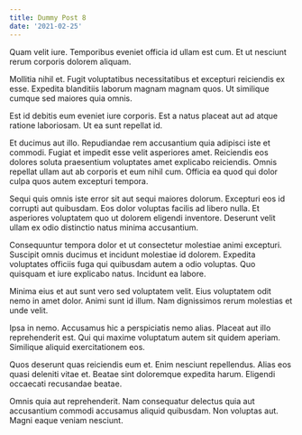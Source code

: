 ```yaml
---
title: Dummy Post 8
date: '2021-02-25'
---
```

Quam velit iure. Temporibus eveniet officia id ullam est cum. Et ut nesciunt rerum corporis dolorem aliquam.
 Mollitia nihil et. Fugit voluptatibus necessitatibus et excepturi reiciendis ex esse. Expedita blanditiis laborum magnam magnam quos. Ut similique cumque sed maiores quia omnis.
 Est id debitis eum eveniet iure corporis. Est a natus placeat aut ad atque ratione laboriosam. Ut ea sunt repellat id.
 Et ducimus aut illo. Repudiandae rem accusantium quia adipisci iste et commodi. Fugiat et impedit esse velit asperiores amet. Reiciendis eos dolores soluta praesentium voluptates amet explicabo reiciendis. Omnis repellat ullam aut ab corporis et eum nihil cum. Officia ea quod qui dolor culpa quos autem excepturi tempora.
 Sequi quis omnis iste error sit aut sequi maiores dolorum. Excepturi eos id corrupti aut quibusdam. Eos dolor voluptas facilis ad libero nulla. Et asperiores voluptatem quo ut dolorem eligendi inventore. Deserunt velit ullam ex odio distinctio natus minima accusantium.
 Consequuntur tempora dolor et ut consectetur molestiae animi excepturi. Suscipit omnis ducimus et incidunt molestiae id dolorem. Expedita voluptates officiis fuga qui quibusdam autem a odio voluptas. Quo quisquam et iure explicabo natus. Incidunt ea labore.
 Minima eius et aut sunt vero sed voluptatem velit. Eius voluptatem odit nemo in amet dolor. Animi sunt id illum. Nam dignissimos rerum molestias et unde velit.
 Ipsa in nemo. Accusamus hic a perspiciatis nemo alias. Placeat aut illo reprehenderit est. Qui qui maxime voluptatum autem sit quidem aperiam. Similique aliquid exercitationem eos.
 Quos deserunt quas reiciendis eum et. Enim nesciunt repellendus. Alias eos quasi deleniti vitae et. Beatae sint doloremque expedita harum. Eligendi occaecati recusandae beatae.
 Omnis quia aut reprehenderit. Nam consequatur delectus quia aut accusantium commodi accusamus aliquid quibusdam. Non voluptas aut. Magni eaque veniam nesciunt.
